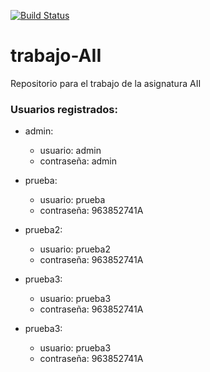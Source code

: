 [![Build Status](https://www.travis-ci.com/javsolgar/trabajo-AII.svg?branch=main)](https://www.travis-ci.com/javsolgar/trabajo-AII)

# trabajo-AII
Repositorio para el trabajo de la asignatura AII

### Usuarios registrados:

- admin:
    - usuario: admin
    - contraseña: admin
    
- prueba:
    - usuario: prueba
    - contraseña: 963852741A
  
- prueba2:
    - usuario: prueba2
    - contraseña: 963852741A
  
- prueba3:
    - usuario: prueba3
    - contraseña: 963852741A
  
- prueba3:
    - usuario: prueba3
    - contraseña: 963852741A
    